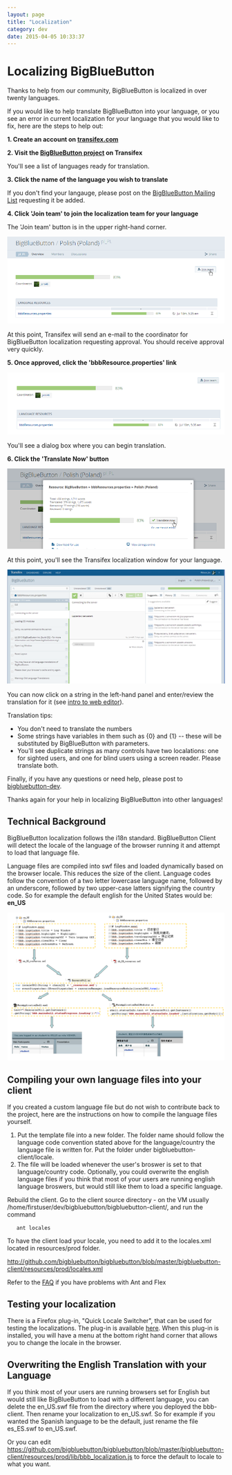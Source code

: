 ```yaml
---
layout: page
title: "Localization"
category: dev
date: 2015-04-05 10:33:37
---
```



# Localizing BigBlueButton

Thanks to help from our community, BigBlueButton is localized in over twenty languages.

If you would like to help translate BigBlueButton into your language, or you see an error in current localization for your language that you would like to fix, here are the steps to help out:

**1. Create an account on [transifex.com](https://www.transifex.com/)**

**2. Visit the [BigBlueButton project](https://www.transifex.com/projects/p/bigbluebutton/) on Transifex**

You'll see a list of languages ready for translation.

**3. Click the name of the language you wish to translate**

If you don't find your langauge, please post on the [BigBlueButton Mailing List](http://groups.google.com/group/bigbluebutton-dev/topics?gvc=2) requesting it be added.

**4. Click 'Join team' to join the localization team for your language**

The 'Join team' button is in the upper right-hand corner.

![join](/images/join.png)

At this point, Transifex will send an e-mail to the coordinator for BigBlueButton localization requesting approval. You should receive approval very quickly.

**5. Once approved, click the 'bbbResource.properties' link**

![bbbResources.properties](/images/image1.png)

You'll see a dialog box where you can begin translation.

**6. Click the 'Translate Now' button**

![approved](/images/approved.png)

At this point, you'll see the Transifex localization window for your language.

![translate](/images/translate.png)

You can now click on a string in the left-hand panel and enter/review the translation for it (see  [intro to web editor](http://support.transifex.com/customer/portal/articles/972120-introduction-to-the-web-editor)).

Translation tips:
  * You don't need to translate the numbers
  * Some strings have variables in them such as {0} and {1} -- these will be substituted by BigBlueButton with parameters.
  * You'll see duplicate strings as many controls have two localations: one for sighted users, and one for blind users using a screen reader.  Please translate both.


Finally, if you have any questions or need help, please post to [bigbluebutton-dev](http://groups.google.com/group/bigbluebutton-dev/topics?gvc=2).

Thanks again for your help in localizing BigBlueButton into other languages!


## Technical Background

BigBlueButton localization follows the i18n standard. BigBlueButton Client will detect the locale of the language of the browser running it and attempt to load that language file.

Language files are compiled into swf files and loaded dynamically based on the browser locale. This reduces the size of the client. Language codes follow the convention of a two letter lowercase language name, followed by an underscore, followed by two upper-case latters signifying the country code. So for example the default english for the United States would be: **en\_US**

![I18N](/images/I18N.png)


## Compiling your own language files into your client
If you created a custom language file but do not wish to contribute back to the project, here are the instructions on how to compile the language files yourself.


  1. Put the template file into a new folder. The folder name should follow the language code convention stated above for the language/country the language file is written for. Put the folder under bigbluebutton-client/locale.
  1. The file will be loaded whenever the user's broswer is set to that language/country code. Optionally, you could overwrite the english language files if you think that most of your users are running english language broswers, but would still like them to load a specific language.


Rebuild the client. Go to the client source directory - on the VM usually /home/firstuser/dev/bigbluebutton/bigbluebutton-client/, and run the command

```
   ant locales
```

To have the client load your locale, you need to add it to the locales.xml located in resources/prod folder.

http://github.com/bigbluebutton/bigbluebutton/blob/master/bigbluebutton-client/resources/prod/locales.xml

Refer to the [FAQ](http://code.google.com/p/bigbluebutton/wiki/FAQ#My_client_fails_at_startup_with_RSL_error;_Error_2035:URL_Not_Fo) if you have problems with Ant and Flex

## Testing your localization
There is a Firefox plug-in, "Quick Locale Switcher", that can be used for testing the localizations. The plug-in is available [here](https://addons.mozilla.org/en-US/firefox/addon/1333). When this plug-in is installed, you will have a menu at the bottom right hand corner that allows you to change the locale in the browser.

## Overwriting the English Translation with your Language
If you think most of your users are running browsers set for English but would still like BigBlueButton to load with a different language, you can delete the en\_US.swf file from the directory where you deployed the bbb-client. Then rename your localization to en\_US.swf. So for example if you wanted the Spanish language to be the default, just rename the file es\_ES.swf to en\_US.swf.

Or you can edit https://github.com/bigbluebutton/bigbluebutton/blob/master/bigbluebutton-client/resources/prod/lib/bbb_localization.js to force the default to locale to what you want.
